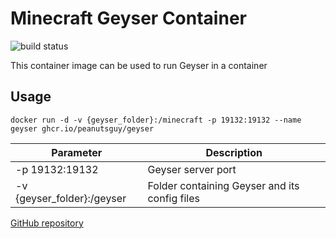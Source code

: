 # Minecraft Geyser Container
![build status](https://github.com/peanutsguy/geyser/actions/workflows/docker-image.yml/badge.svg)

This container image can be used to run Geyser in a container

## Usage
```docker
docker run -d -v {geyser_folder}:/minecraft -p 19132:19132 --name geyser ghcr.io/peanutsguy/geyser
```

| Parameter | Description |
| - | - |
| -p 19132:19132 | Geyser server port |
| -v {geyser_folder}:/geyser | Folder containing Geyser and its config files |

[GitHub repository](https://github.com/peanutsguy/geyser)